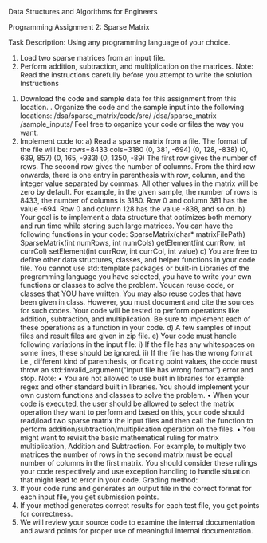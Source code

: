 
Data Structures and Algorithms for Engineers

Programming Assignment 2: Sparse Matrix

Task Description: Using any programming language of your choice.
1. Load two sparse matrices from an input file.
2. Perform addition, subtraction, and multiplication on the matrices.
Note: Read the instructions carefully before you attempt to write the solution.
Instructions
1) Download the code and sample data for this assignment from this location.
. Organize the code and the sample input into the following locations:
/dsa/sparse_matrix/code/src/
/dsa/sparse_matrix /sample_inputs/
Feel free to organize your code or files the way you want.
2) Implement code to:
a) Read a sparse matrix from a file. The format of the file will be:
rows=8433
cols=3180
(0, 381, -694)
(0, 128, -838)
(0, 639, 857)
(0, 165, -933)
(0, 1350, -89)
The first row gives the number of rows. The second row gives the number of
columns. From the third row onwards, there is one entry in parenthesis with row,
column, and the integer value separated by commas. All other values in the matrix
will be zero by default. For example, in the given sample, the number of rows is
8433, the number of columns is 3180. Row 0 and column 381 has the value -694.
Row 0 and column 128 has the value -838, and so on.
b) Your goal is to implement a data structure that optimizes both memory and run time
while storing such large matrices. You can have the following functions in your code:
SparseMatrix(char* matrixFilePath)
SparseMatrix(int numRows, int numCols)
getElement(int currRow, int currCol)
setElement(int currRow, int currCol, int value)
c) You are free to define other data structures, classes, and helper functions in your
code file. You cannot use std::template packages or built-in Libraries of the
programming language you have selected, you have to write your own functions
or classes to solve the problem. Youcan reuse code, or classes that YOU have
written. You may also reuse codes that
have been given in class. However, you must document and cite the sources for such
codes. Your code will be tested to perform operations like addition, subtraction, and
multiplication. Be sure to implement each of these operations as a function in your
code.
d) A few samples of input files and result files are given in zip file.
e) Your code must handle following variations in the input file:
i) If the file has any whitespaces on some lines, these should be ignored.
ii) If the file has the wrong format i.e., different kind of parenthesis, or floating
point values, the code must throw an std::invalid_argument(“Input file has
wrong format”) error and stop.
Note:
• You are not allowed to use built in libraries for example: regex and other standard built
in libraries. You should implement your own custom functions and classes to solve the
problem.
• When your code is executed, the user should be allowed to select the matrix operation
they want to perform and based on this, your code should read/load two sparse matrix
the input files and then call the function to perform addition/subtraction/multiplication
operation on the files.
• You might want to revisit the basic mathematical ruling for matrix multiplication,
Addition and Subtraction. For example, to multiply two matrices the number of rows in
the second matrix must be equal number of columns in the first matrix. You should
consider these rulings your code respectively and use exception handling to handle
situation that might lead to error in your code.
Grading method:
1) If your code runs and generates an output file in the correct format for each input file,
you get submission points.
2) If your method generates correct results for each test file, you get points for
correctness.
3) We will review your source code to examine the internal documentation and award
points for proper use of meaningful internal documentation.
